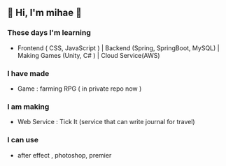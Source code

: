 ## 🌱 Hi, I'm mihae 🚩

### These days I'm learning
- Frontend ( CSS, JavaScript ) | Backend (Spring, SpringBoot, MySQL) | Making Games (Unity, C# ) | Cloud Service(AWS)

### I have made
- Game : farming RPG ( in private repo now )

### I am making
- Web Service : Tick It (service that can write journal for travel)

### I can use
- after effect , photoshop, premier


<!--
**smilehae/smilehae** is a ✨ _special_ ✨ repository because its `README.md` (this file) appears on your GitHub profile.

Here are some ideas to get you started:

- 🔭 I’m currently working on ...
- 🌱 I’m currently learning ...
- 👯 I’m looking to collaborate on ...
- 🤔 I’m looking for help with ...
- 💬 Ask me about ...
- 📫 How to reach me: ...
- 😄 Pronouns: ...
- ⚡ Fun fact: ...
-->
